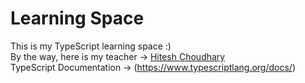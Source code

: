 # Learning Space
This is my TypeScript learning space :)\
By the way, here is my teacher ->  [Hitesh Choudhary](https://www.youtube.com/watch?v=30LWjhZzg50)\
TypeScript Documentation -> (https://www.typescriptlang.org/docs/) 
